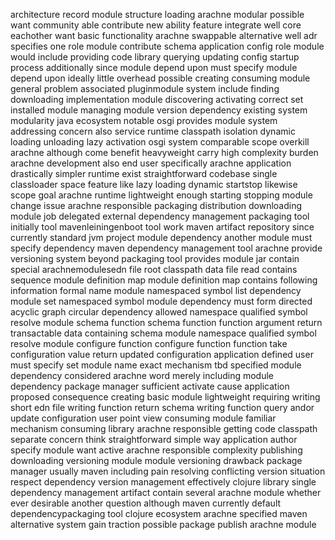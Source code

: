 architecture record module structure loading arachne modular possible want community able contribute new ability feature integrate well core eachother want basic functionality arachne swappable alternative well adr specifies one role module contribute schema application config role module would include providing code library querying updating config startup process additionally since module depend upon must specify module depend upon ideally little overhead possible creating consuming module general problem associated pluginmodule system include finding downloading implementation module discovering activating correct set installed module managing module version dependency existing system modularity java ecosystem notable osgi provides module system addressing concern also service runtime classpath isolation dynamic loading unloading lazy activation osgi system comparable scope overkill arachne although come benefit heavyweight carry high complexity burden arachne development also end user specifically arachne application drastically simpler runtime exist straightforward codebase single classloader space feature like lazy loading dynamic startstop likewise scope goal arachne runtime lightweight enough starting stopping module change issue arachne responsible packaging distribution downloading module job delegated external dependency management packaging tool initially tool mavenleiningenboot tool work maven artifact repository since currently standard jvm project module dependency another module must specify dependency maven dependency management tool arachne provide versioning system beyond packaging tool provides module jar contain special arachnemodulesedn file root classpath data file read contains sequence module definition map module definition map contains following information formal name module namespaced symbol list dependency module set namespaced symbol module dependency must form directed acyclic graph circular dependency allowed namespace qualified symbol resolve module schema function schema function function argument return transactable data containing schema module namespace qualified symbol resolve module configure function configure function function take configuration value return updated configuration application defined user must specify set module name exact mechanism tbd specified module dependency considered arachne word merely including module dependency package manager sufficient activate cause application proposed consequence creating basic module lightweight requiring writing short edn file writing function return schema writing function query andor update configuration user point view consuming module familiar mechanism consuming library arachne responsible getting code classpath separate concern think straightforward simple way application author specify module want active arachne responsible complexity publishing downloading versioning module module versioning drawback package manager usually maven including pain resolving conflicting version situation respect dependency version management effectively clojure library single dependency management artifact contain several arachne module whether ever desirable another question although maven currently default dependencypackaging tool clojure ecosystem arachne specified maven alternative system gain traction possible package publish arachne module